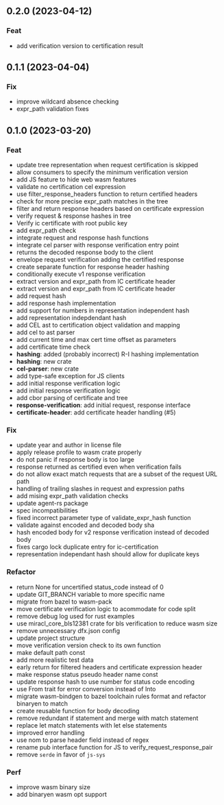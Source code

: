 ## 0.2.0 (2023-04-12)

### Feat

- add verification version to certification result

## 0.1.1 (2023-04-04)

### Fix

- improve wildcard absence checking
- expr_path validation fixes

## 0.1.0 (2023-03-20)

### Feat

- update tree representation when request certification is skipped
- allow consumers to specify the minimum verification version
- add JS feature to hide web wasm features
- validate no certification cel expression
- use filter_response_headers function to return certified headers
- check for more precise expr_path matches in the tree
- filter and return response headers based on certificate expression
- verify request & response hashes in tree
- Verify ic certificate with root public key
- add expr_path check
- integrate request and response hash functions
- integrate cel parser with response verification entry point
- returns the decoded response body to the client
- envelope request verification adding the certified response
- create separate function for response header hashing
- conditionally execute v1 response verification
- extract version and expr_path from IC certificate header
- extract version and expr_path from IC certificate header
- add request hash
- add response hash implementation
- add support for numbers in representation independent hash
- add representation indepdendant hash
- add CEL ast to certification object validation and mapping
- add cel to ast parser
- add current time and max cert time offset as parameters
- add certificate time check
- **hashing**: added (probably incorrect) R-I hashing implementation
- **hashing**: new crate
- **cel-parser**: new crate
- add type-safe exception for JS clients
- add initial response verification logic
- add initial response verification logic
- add cbor parsing of certificate and tree
- **response-verification**: add initial request, response interface
- **certificate-header**: add certificate header handling (#5)

### Fix

- update year and author in license file
- apply release profile to wasm crate properly
- do not panic if response body is too large
- response returned as certified even when verification fails
- do not allow exact match requests that are a subset of the request URL path
- handling of trailing slashes in request and expression paths
- add mising expr_path validation checks
- update agent-rs package
- spec incompatibilities
- fixed incorrect parameter type of validate_expr_hash function
- validate against encoded and decoded body sha
- hash encoded body for v2 response verification instead of decoded body
- fixes cargo lock duplicate entry for ic-certification
- representation independant hash should allow for duplicate keys

### Refactor

- return None for uncertified status_code instead of 0
- update GIT_BRANCH variable to more specific name
- migrate from bazel to wasm-pack
- move certificate verification logic to acommodate for code split
- remove debug log used for rust examples
- use miracl_core_bls12381 crate for bls verification to reduce wasm size
- remove unnecessary dfx.json config
- update project structure
- move verification version check to its own function
- make default path const
- add more realistic test data
- early return for filtered headers and certificate expression header
- make response status pseudo header name const
- update response hash to use number for status code encoding
- use From trait for error conversion instead of Into
- migrate wasm-bindgen to bazel toolchain rules format and refactor binaryen to match
- create reusable function for body decoding
- remove redundant if statement and merge with match statement
- replace let match statements with let else statements
- improved error handling
- use nom to parse header field instead of regex
- rename pub interface function for JS to verify_request_response_pair
- remove `serde` in favor of `js-sys`

### Perf

- improve wasm binary size
- add binaryen wasm opt support

